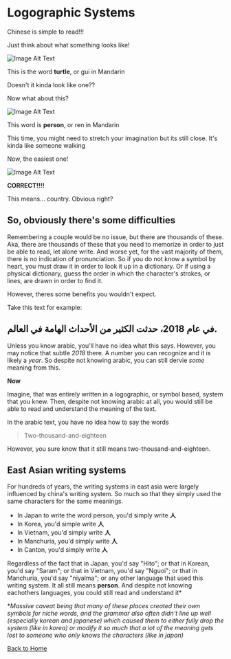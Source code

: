 # Logographic Systems

Chinese is simple to read!!!

Just think about what something looks like!

![Image Alt Text](https://miro.medium.com/v2/resize:fit:200/1*A71mRmLlMhyZBT5o7bLgjw.png)

This is the word **turtle**, or gui in Mandarin 

Doesn't it kinda look like one??

Now what about this?

![Image Alt Text](https://upload.wikimedia.org/wikipedia/commons/thumb/3/3f/009_-_ren2_-_man.svg/200px-009_-_ren2_-_man.svg.png)

This word is **person**, or ren in Mandarin

This time, you might need to stretch your imagination but its still close. It's kinda like someone walking

Now, the easiest one!

![Image Alt Text](https://qph.cf2.quoracdn.net/main-qimg-051ada525bfa549dd8e1ca30d60b631c-lq)

**CORRECT!!!!**

This means... country. Obvious right?

## So, obviously there's some difficulties

Remembering a couple would be no issue, but there are thousands of these. Aka, there are thousands of these that you need to memorize in order to just be able to read, let alone write. And worse yet, for the vast majority of them, there is no indication of pronunciation. So if you do not know a symbol by heart, you must draw it in order to look it up in a dictionary. Or if using a physical dictionary, guess the order in which the character's strokes, or lines, are drawn in order to find it.

However, theres some benefits you wouldn't expect. 

Take this text for example:

## في عام 2018، حدثت الكثير من الأحداث الهامة في العالم.

Unless you know arabic, you'll have no idea what this says. However, you may notice that subtle *2018* there. A number you can recognize and it is likely a *year*. So despite not knowing arabic, you can still dervie *some* meaning from this. 

**Now**

Imagine, that was entirely written in a logographic, or symbol based, system that you knew. Then, despite not knowing arabic at all, you would still be able to read and understand the meaning of the text. 

In the arabic text, you have no idea how to say the words 
> Two-thousand-and-eighteen

However, you sure know that it still means two-thousand-and-eighteen. 

## East Asian writing systems

For hundreds of years, the writing systems in east asia were largely influenced by china's writing system. So much so that they simply used the same characters for the same meanings. 

- In Japan to write the word person, you'd simply write **人**
- In Korea, you'd simple write **人**
- In Vietnam, you'd simply write **人**
- In Manchuria, you'd simply write **人**
- In Canton, you'd simply write **人**

Regardless of the fact that in Japan, you'd say "Hito"; or that in Korean, you'd say "Saram"; or that in Vietnam, you'd say "Nguoi"; or that in Manchuria, you'd say "niyalma"; or any other language that used this writing system. It all still means **person**. And despite not knowing eachothers languages, you could still read and understand it*

**Massive caveat being that many of these places created their own symbols for niche words, and the grammar also often didn't line up well (especially korean and japanese) which caused them to either fully drop the system (like in korea) or modify it so much that a lot of the meaning gets lost to someone who only knows the characters (like in japan)*

[Back to Home](README.md)
